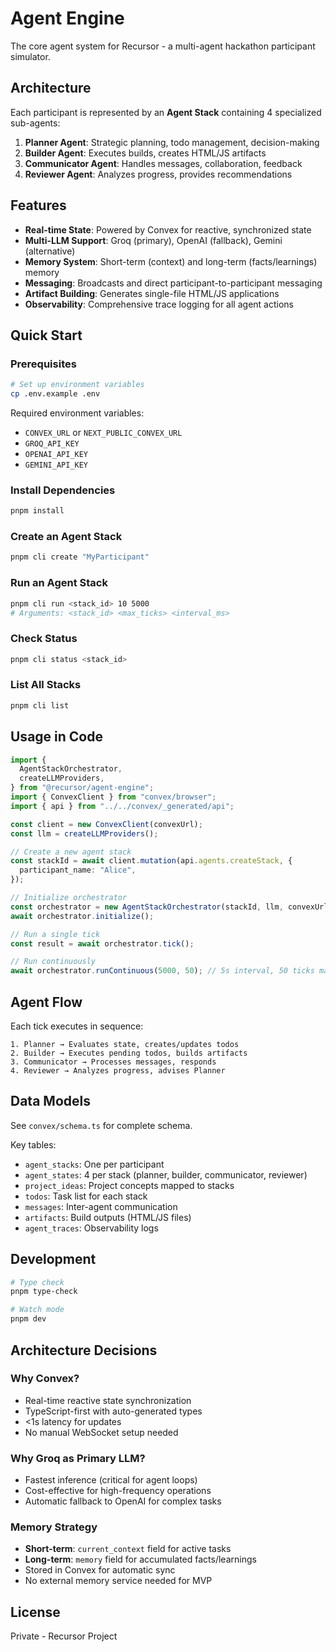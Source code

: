 # Agent Engine

The core agent system for Recursor - a multi-agent hackathon participant simulator.

## Architecture

Each participant is represented by an **Agent Stack** containing 4 specialized sub-agents:

1. **Planner Agent**: Strategic planning, todo management, decision-making
2. **Builder Agent**: Executes builds, creates HTML/JS artifacts
3. **Communicator Agent**: Handles messages, collaboration, feedback
4. **Reviewer Agent**: Analyzes progress, provides recommendations

## Features

- **Real-time State**: Powered by Convex for reactive, synchronized state
- **Multi-LLM Support**: Groq (primary), OpenAI (fallback), Gemini (alternative)
- **Memory System**: Short-term (context) and long-term (facts/learnings) memory
- **Messaging**: Broadcasts and direct participant-to-participant messaging
- **Artifact Building**: Generates single-file HTML/JS applications
- **Observability**: Comprehensive trace logging for all agent actions

## Quick Start

### Prerequisites

```bash
# Set up environment variables
cp .env.example .env
```

Required environment variables:

- `CONVEX_URL` or `NEXT_PUBLIC_CONVEX_URL`
- `GROQ_API_KEY`
- `OPENAI_API_KEY`
- `GEMINI_API_KEY`

### Install Dependencies

```bash
pnpm install
```

### Create an Agent Stack

```bash
pnpm cli create "MyParticipant"
```

### Run an Agent Stack

```bash
pnpm cli run <stack_id> 10 5000
# Arguments: <stack_id> <max_ticks> <interval_ms>
```

### Check Status

```bash
pnpm cli status <stack_id>
```

### List All Stacks

```bash
pnpm cli list
```

## Usage in Code

```typescript
import {
  AgentStackOrchestrator,
  createLLMProviders,
} from "@recursor/agent-engine";
import { ConvexClient } from "convex/browser";
import { api } from "../../convex/_generated/api";

const client = new ConvexClient(convexUrl);
const llm = createLLMProviders();

// Create a new agent stack
const stackId = await client.mutation(api.agents.createStack, {
  participant_name: "Alice",
});

// Initialize orchestrator
const orchestrator = new AgentStackOrchestrator(stackId, llm, convexUrl);
await orchestrator.initialize();

// Run a single tick
const result = await orchestrator.tick();

// Run continuously
await orchestrator.runContinuous(5000, 50); // 5s interval, 50 ticks max
```

## Agent Flow

Each tick executes in sequence:

```
1. Planner → Evaluates state, creates/updates todos
2. Builder → Executes pending todos, builds artifacts
3. Communicator → Processes messages, responds
4. Reviewer → Analyzes progress, advises Planner
```

## Data Models

See `convex/schema.ts` for complete schema.

Key tables:

- `agent_stacks`: One per participant
- `agent_states`: 4 per stack (planner, builder, communicator, reviewer)
- `project_ideas`: Project concepts mapped to stacks
- `todos`: Task list for each stack
- `messages`: Inter-agent communication
- `artifacts`: Build outputs (HTML/JS files)
- `agent_traces`: Observability logs

## Development

```bash
# Type check
pnpm type-check

# Watch mode
pnpm dev
```

## Architecture Decisions

### Why Convex?

- Real-time reactive state synchronization
- TypeScript-first with auto-generated types
- <1s latency for updates
- No manual WebSocket setup needed

### Why Groq as Primary LLM?

- Fastest inference (critical for agent loops)
- Cost-effective for high-frequency operations
- Automatic fallback to OpenAI for complex tasks

### Memory Strategy

- **Short-term**: `current_context` field for active tasks
- **Long-term**: `memory` field for accumulated facts/learnings
- Stored in Convex for automatic sync
- No external memory service needed for MVP

## License

Private - Recursor Project
